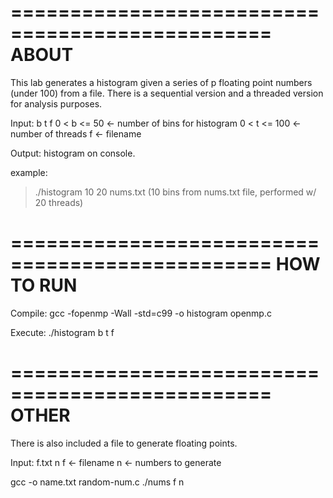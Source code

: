 ================================================
ABOUT
================================================
This lab generates a histogram given a series of p floating point numbers (under 100) from a file. There is a sequential version and a threaded version for analysis purposes.

Input: b t f
0 < b <= 50 	<- number of bins for histogram
0 < t <= 100 	<- number of threads
f 		<- filename

Output: histogram
on console.

example:
> ./histogram 10 20 nums.txt 
(10 bins from nums.txt file, performed w/ 20 threads)

================================================
HOW TO RUN
================================================
Compile:
gcc -fopenmp -Wall -std=c99 -o histogram openmp.c

Execute: 
./histogram b t f

================================================
OTHER
================================================
There is also included a file to generate floating points.

Input: f.txt n
f <- filename
n <- numbers to generate

gcc -o name.txt random-num.c
./nums f n